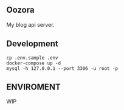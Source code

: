 ## Oozora

My blog api server.

## Development

```
cp .env.sample .env
docker-compose up -d
mysql -h 127.0.0.1 --port 3306 -u root -p
```

## ENVIROMENT

WIP

